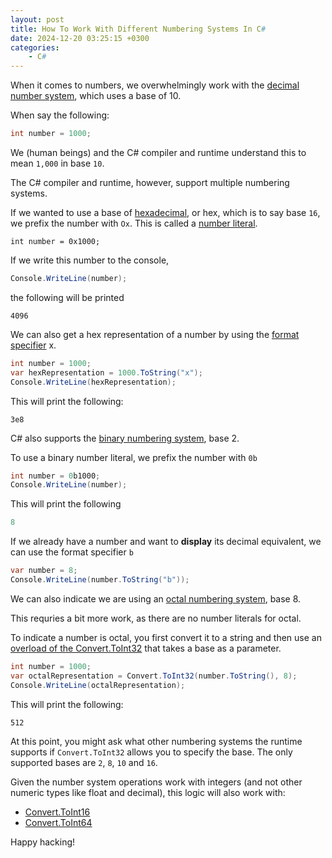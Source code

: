 ```yaml
---
layout: post
title: How To Work With Different Numbering Systems In C#
date: 2024-12-20 03:25:15 +0300
categories:
    - C#
---
```


When it comes to numbers, we overwhelmingly work with the [decimal number system](https://www.geeksforgeeks.org/decimal-number-system/), which uses a base of 10.

When say the following:

```csharp
int number = 1000;
```

We (human beings) and the C# compiler and runtime understand this to mean `1,000` in base `10`.

The C# compiler and runtime, however, support multiple numbering systems.

If we wanted to use a base of [hexadecimal](https://en.wikipedia.org/wiki/Hexadecimal), or hex, which is to say base `16`,  we prefix the number with `Ox`. This is called a [number literal](https://learn.microsoft.com/en-us/dotnet/csharp/language-reference/builtin-types/integral-numeric-types).

```
int number = 0x1000;
```

If we write this number to the console,

```csharp
Console.WriteLine(number);
```

the following will be printed

```plaintext
4096
```

We can also get a hex representation of a number by using the [format specifier](https://learn.microsoft.com/en-us/dotnet/standard/base-types/standard-numeric-format-strings) x.

```csharp
int number = 1000;
var hexRepresentation = 1000.ToString("x");
Console.WriteLine(hexRepresentation);
```

This will print the following:

```plaintext
3e8
```

C# also supports the [binary numbering system](https://en.wikipedia.org/wiki/Binary_number), base 2.

To use a binary number literal, we prefix the number with `0b`

```csharp
int number = 0b1000;
Console.WriteLine(number);
```

This will print the following

```csharp
8
```

If we already have a number and want to **display** its decimal equivalent, we can use the format specifier `b`

```csharp
var number = 8;
Console.WriteLine(number.ToString("b"));
```

We can also indicate we are using an [octal numbering system](https://en.wikipedia.org/wiki/Octal), base 8.

This requries a bit more work, as there are no number literals for octal.

To indicate a number is octal, you first convert it to a string and then use an [overload of the Convert.ToInt32](https://learn.microsoft.com/en-us/dotnet/api/system.convert.toint32?view=net-9.0) that takes a base as a parameter.

```csharp
int number = 1000;
var octalRepresentation = Convert.ToInt32(number.ToString(), 8);
Console.WriteLine(octalRepresentation);
```

This will print the following:

```charp
512
```

At this point, you might ask what other numbering systems the runtime supports if `Convert.ToInt32` allows you to specify the base. The only supported bases are `2`, `8`, `10` and `16`.

Given the number system operations work with integers (and not other numeric types like float and decimal), this logic will also work with:

- [Convert.ToInt16](https://learn.microsoft.com/en-us/dotnet/api/system.convert.toint16?view=net-9.0)
- [Convert.ToInt64](https://learn.microsoft.com/en-us/dotnet/api/system.convert.toint64?view=net-9.0)

Happy hacking!